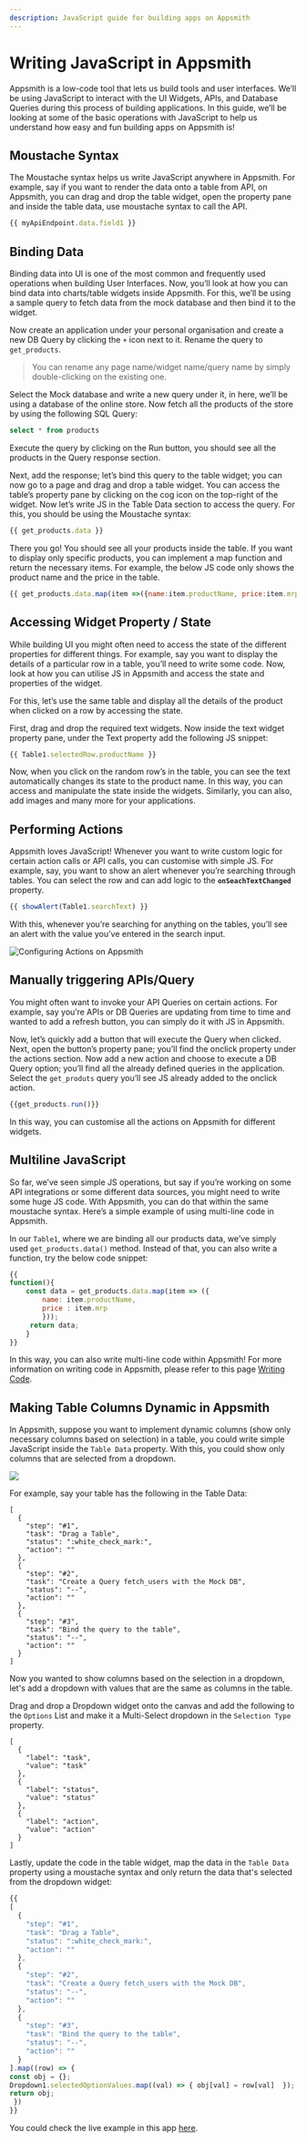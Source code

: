 ```yaml
---
description: JavaScript guide for building apps on Appsmith
---
```


# Writing JavaScript in Appsmith

Appsmith is a low-code tool that lets us build tools and user interfaces. We’ll be using JavaScript to interact with the UI Widgets, APIs, and Database Queries during this process of building applications. In this guide, we’ll be looking at some of the basic operations with JavaScript to help us understand how easy and fun building apps on Appsmith is!

## **Moustache Syntax**

The Moustache syntax helps us write JavaScript anywhere in Appsmith. For example, say if you want to render the data onto a table from API, on Appsmith, you can drag and drop the table widget, open the property pane and inside the table data, use moustache syntax to call the API.

```javascript
{{ myApiEndpoint.data.field1 }}
```

## **Binding Data**

Binding data into UI is one of the most common and frequently used operations when building User Interfaces. Now, you’ll look at how you can bind data into charts/table widgets inside Appsmith. For this, we’ll be using a sample query to fetch data from the mock database and then bind it to the widget.

Now create an application under your personal organisation and create a new DB Query by clicking the `+` icon next to it. Rename the query to `get_products`.

> You can rename any page name/widget name/query name by simply double-clicking on the existing one.

Select the Mock database and write a new query under it, in here, we’ll be using a database of the online store. Now fetch all the products of the store by using the following SQL Query:

```sql
select * from products
```

Execute the query by clicking on the Run button, you should see all the products in the Query response section.

Next, add the response; let’s bind this query to the table widget; you can now go to a page and drag and drop a table widget. You can access the table’s property pane by clicking on the cog icon on the top-right of the widget. Now let’s write JS in the Table Data section to access the query. For this, you should be using the Moustache syntax:

```javascript
{{ get_products.data }}
```

There you go! You should see all your products inside the table. If you want to display only specific products, you can implement a map function and return the necessary items. For example, the below JS code only shows the product name and the price in the table.

```javascript
{{ get_products.data.map(item =>({name:item.productName, price:item.mrp})) }}
```

## **Accessing Widget Property / State**

While building UI you might often need to access the state of the different properties for different things. For example, say you want to display the details of a particular row in a table, you’ll need to write some code. Now, look at how you can utilise JS in Appsmith and access the state and properties of the widget.

For this, let’s use the same table and display all the details of the product when clicked on a row by accessing the state.

First, drag and drop the required text widgets. Now inside the text widget property pane, under the Text property add the following JS snippet:

```javascript
{{ Table1.selectedRow.productName }}
```

Now, when you click on the random row’s in the table, you can see the text automatically changes its state to the product name. In this way, you can access and manipulate the state inside the widgets. Similarly, you can also, add images and many more for your applications.

## **Performing Actions**

Appsmith loves JavaScript! Whenever you want to write custom logic for certain action calls or API calls, you can customise with simple JS. For example, say, you want to show an alert whenever you’re searching through tables. You can select the row and can add logic to the **`onSeachTextChanged`** property.

```javascript
{{ showAlert(Table1.searchText) }}
```

With this, whenever you’re searching for anything on the tables, you’ll see an alert with the value you’ve entered in the search input.

![Configuring Actions on Appsmith](https://lh5.googleusercontent.com/PB37xpaK7u6063ANpW8tnyTQyM16w9XugIt\_PSQy2O\_Hoy-A-FyP4Dhaq1HR8NUfyCvoVF0CKpx2Q3FMNO3JMifebaORF0MSfXIm3HSsVmyXQ2OWEaa5bGgKVDhpWNB27MNwF4j8)

## **Manually triggering APIs/Query**

You might often want to invoke your API Queries on certain actions. For example, say you’re APIs or DB Queries are updating from time to time and wanted to add a refresh button, you can simply do it with JS in Appsmith.

Now, let’s quickly add a button that will execute the Query when clicked. Next, open the button’s property pane; you’ll find the onclick property under the actions section. Now add a new action and choose to execute a DB Query option; you’ll find all the already defined queries in the application. Select the `get_produts` query you’ll see JS already added to the onclick action.

```javascript
{{get_products.run()}}
```

In this way, you can customise all the actions on Appsmith for different widgets.

## Multiline JavaScript

So far, we’ve seen simple JS operations, but say if you’re working on some API integrations or some different data sources, you might need to write some huge JS code. With Appsmith, you can do that within the same moustache syntax. Here’s a simple example of using multi-line code in Appsmith.

In our `Table1`, where we are binding all our products data, we’ve simply used `get_products.data()` method. Instead of that, you can also write a function, try the below code snippet:

```javascript
{{ 
function(){
    const data = get_products.data.map(item => ({
        name: item.productName,
        price : item.mrp
        }));
     return data;
    }
}}
```

In this way, you can also write multi-line code within Appsmith! For more information on writing code in Appsmith, please refer to this page [Writing Code](../../core-concepts/writing-code/).

## Making Table Columns Dynamic in Appsmith

In Appsmith, suppose you want to implement dynamic columns (show only necessary columns based on selection) in a table, you could write simple JavaScript inside the `Table Data` property. With this, you could show only columns that are selected from a dropdown.

![](../../.gitbook/assets/dynamic-table.gif)

For example, say your table has the following in the Table Data:

```
[
  {
    "step": "#1",
    "task": "Drag a Table",
    "status": ":white_check_mark:",
    "action": ""
  },
  {
    "step": "#2",
    "task": "Create a Query fetch_users with the Mock DB",
    "status": "--",
    "action": ""
  },
  {
    "step": "#3",
    "task": "Bind the query to the table",
    "status": "--",
    "action": ""
  }
]
```

Now you wanted to show columns based on the selection in a dropdown, let's add a dropdown with values that are the same as columns in the table.

Drag and drop a Dropdown widget onto the canvas and add the following to the `Options` List and make it a Multi-Select dropdown in the `Selection Type` property.

```
[
  {
    "label": "task",
    "value": "task"
  },
  {
    "label": "status",
    "value": "status"
  },
  {
    "label": "action",
    "value": "action"
  }
]
```

Lastly, update the code in the table widget, map the data in the `Table Data` property using a moustache syntax and only return the data that's selected from the dropdown widget:

```javascript
{{
[
  {
    "step": "#1",
    "task": "Drag a Table",
    "status": ":white_check_mark:",
    "action": ""
  },
  {
    "step": "#2",
    "task": "Create a Query fetch_users with the Mock DB",
    "status": "--",
    "action": ""
  },
  {
    "step": "#3",
    "task": "Bind the query to the table",
    "status": "--",
    "action": ""
  }
].map((row) => {
const obj = {};
Dropdown1.selectedOptionValues.map((val) => { obj[val] = row[val]  });
return obj;
 })
}}
```

You could check the live example in this app [here](https://app.appsmith.com/applications/6063307b034ece74b148125a/pages/6063307b034ece74b148125c).
